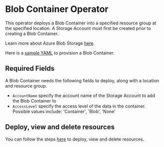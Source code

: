 # Blob Container Operator

This operator deploys a Blob Container into a specified resource group at the specified location. A Storage Account must first be created prior to creating a Blob Container.

Learn more about Azure Blob Storage [here](https://docs.microsoft.com/en-us/azure/storage/blobs/storage-blobs-introduction).

Here is a [sample YAML](/config/samples/azure_v1alpha1_blobcontainer.yaml) to provision a Blob Container.

## Required Fields 

A Blob Container needs the following fields to deploy, along with a location and resource group.

* `AccountName` specify the account name of the Storage Account to add the Blob Container to
* `AccessLevel` specify the access level of the data in the container. Possible values include: 'Container', 'Blob', 'None'

## Deploy, view and delete resources

You can follow the steps [here](/docs/v1/howto/resourceprovision.md) to deploy, view and delete resources.
